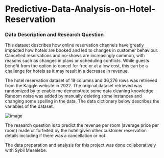 # Predictive-Data-Analysis-on-Hotel-Reservation
### Data Description and Research Question
This dataset describes how online reservation channels have greatly impacted how hotels are booked and led to changes in customer behaviour. Cancelled reservations and no-shows are increasingly common, with reasons such as changes in plans or scheduling conflicts. While guests benefit from the option to cancel for free or at a low cost, this can be a challenge for hotels as it may result in a decrease in revenue.

The hotel reservation dataset of 19 columns and 36,276 rows was retrieved from the Kaggle website in 2022. The original dataset retrieved was randomized by to enable me demonstrate some data cleaning knowledge. Random noise was added by manually deleting some instances and changing some spelling in the data. 
The data dictionary below describes the variables of the dataset. 

![image](https://github.com/UkamakaO/Predictive-Data-Analysis-Project/assets/115948036/f9016a8b-526a-4e3e-a0d7-45efab0feb85)

The research question is to predict the revenue per room (average price per room) made or forfeited by the hotel given other customer reservation details including if there was a cancellation or not. 

The data preparation and analysis for this project was done collaboratively with Sybil Meselebe.
